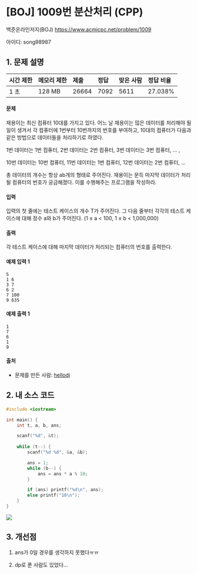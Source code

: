 # [BOJ] 1009번 분산처리 (CPP)

백준온라인저지(BOJ) https://www.acmicpc.net/problem/1009

아이디: song98987



## 1. 문제 설명

| 시간 제한 | 메모리 제한 | 제출  | 정답 | 맞은 사람 | 정답 비율 |
| :-------- | :---------- | :---- | :--- | :-------- | :-------- |
| 1 초      | 128 MB      | 26664 | 7092 | 5611      | 27.038%   |

#### 문제

재용이는 최신 컴퓨터 10대를 가지고 있다. 어느 날 재용이는 많은 데이터를 처리해야 될 일이 생겨서 각 컴퓨터에 1번부터 10번까지의 번호를 부여하고, 10대의 컴퓨터가 다음과 같은 방법으로 데이터들을 처리하기로 하였다.

1번 데이터는 1번 컴퓨터, 2번 데이터는 2번 컴퓨터, 3번 데이터는 3번 컴퓨터, ... ,

10번 데이터는 10번 컴퓨터, 11번 데이터는 1번 컴퓨터, 12번 데이터는 2번 컴퓨터, ...

총 데이터의 개수는 항상 ab개의 형태로 주어진다. 재용이는 문득 마지막 데이터가 처리될 컴퓨터의 번호가 궁금해졌다. 이를 수행해주는 프로그램을 작성하라.

#### 입력

입력의 첫 줄에는 테스트 케이스의 개수 T가 주어진다. 그 다음 줄부터 각각의 테스트 케이스에 대해 정수 a와 b가 주어진다. (1 ≤ a < 100, 1 ≤ b < 1,000,000)

#### 출력

각 테스트 케이스에 대해 마지막 데이터가 처리되는 컴퓨터의 번호를 출력한다.



#### 예제 입력 1

```
5
1 6
3 7
6 2
7 100
9 635
```

#### 예제 출력 1

```
1
7
6
1
9
```



#### 출처

- 문제를 만든 사람: [hellodj](https://www.acmicpc.net/user/hellodj)

  

## 2. 내 소스 코드

```C++
#include <iostream>

int main() {
	int t, a, b, ans;

	scanf("%d", &t);
	
	while (t--) {
		scanf("%d %d", &a, &b);

		ans = 1;
		while (b--) {
			ans = ans * a % 10;
		}

		if (ans) printf("%d\n", ans);
		else printf("10\n");
	}
}
```

<img src="images/1009번.jpg">



## 3. 개선점

1. ans가 0일 경우를 생각하지 못했다ㅠㅠ

2. dp로 푼 사람도 있었다...